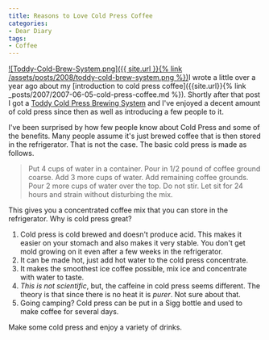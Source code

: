 ```yaml
---
title: Reasons to Love Cold Press Coffee
categories:
- Dear Diary
tags:
- Coffee
---
```


[![Toddy-Cold-Brew-System.png]({{ site.url }}{% link /assets/posts/2008/toddy-cold-brew-system.png %})](http://www.amazon.com/dp/B0006H0JVW/)I wrote a little over a year ago about my [introduction to cold press coffee]({{site.url}}{% link _posts/2007/2007-06-05-cold-press-coffee.md %}). Shortly after that post I got a [Toddy Cold Press Brewing System](http://www.amazon.com/dp/B0006H0JVW/) and I've enjoyed a decent amount of cold press since then as well as introducing a few people to it.

I've been surprised by how few people know about Cold Press and some of the benefits. Many people assume it's just brewed coffee that is then stored in the refrigerator. That is not the case. The basic cold press is made as follows.

> Put 4 cups of water in a container. Pour in 1/2 pound of coffee ground coarse. Add 3 more cups of water. Add remaining coffee grounds. Pour 2 more cups of water over the top. Do not stir. Let sit for 24 hours and strain without disturbing the mix.

This gives you a concentrated coffee mix that you can store in the refrigerator. Why is cold press great?

  1. Cold press is cold brewed and doesn't produce acid. This makes it easier on your stomach and also makes it very stable. You don't get mold growing on it even after a few weeks in the refrigerator.
  2. It can be made hot, just add hot water to the cold press concentrate.
  3. It makes the smoothest ice coffee possible, mix ice and concentrate with water to taste.
  4. _This is not scientific_, but, the caffeine in cold press seems different. The theory is that since there is no heat it is _purer_. Not sure about that.
  5. Going camping? Cold press can be put in a Sigg bottle and used to make coffee for several days.

Make some cold press and enjoy a variety of drinks.
